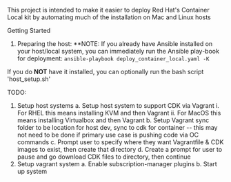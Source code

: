 This project is intended to make it easier to deploy Red Hat's Container Local kit by automating much of the installation on Mac and Linux hosts

Getting Started

1. Preparing the host:
  **NOTE: If you already have Ansible installed on your host/local system, you can immediately run the Ansible play-book for deployment:
  ``` ansible-playbook deploy_container_local.yaml -K ```

  If you do **NOT** have it installed, you can optionally run the bash script 'host_setup.sh'


TODO:
1. Setup host systems
  a. Setup host system to support CDK via Vagrant
      i. For RHEL this means installing KVM and then Vagrant
      ii. For MacOS this means installing Virtualbox and then Vagrant
  b. Setup Vagrant sync folder to be location for host dev, sync to cdk for container -- this may not need to be done if primary use case is pushing code via OC commands
  c. Prompt user to specify where they want Vagrantfile & CDK images to exist, then create that directory
  d. Create a prompt for user to pause and go download CDK files to directory, then continue
2. Setup vagrant system
  a. Enable subscription-manager plugins
  b. Start up system
